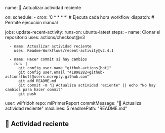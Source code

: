 name: 📰 Actualizar actividad reciente

on:
  schedule:
    - cron: '0 * * * *' # Ejecuta cada hora
  workflow_dispatch:     # Permite ejecución manual

jobs:
  update-recent-activity:
    runs-on: ubuntu-latest
    steps:
      - name: Clonar el repositorio
        uses: actions/checkout@v3

      - name: Actualizar actividad reciente
        uses: Readme-Workflows/recent-activity@v2.4.1

      - name: Hacer commit si hay cambios
        run: |
          git config user.name "github-actions[bot]"
          git config user.email "41898282+github-actions[bot]@users.noreply.github.com"
          git add README.md
          git commit -m "📝 Actualiza actividad reciente" || echo "No hay cambios para hacer commit"
          git push


user: wilfridoh
repo: miPrimerReport
commitMessage: "📝 Actualiza actividad reciente"
maxLines: 5
readmePath: "README.md"

## 📌 Actividad reciente

<!--RECENT_ACTIVITY:start-->
<!--RECENT_ACTIVITY:end-->

